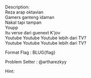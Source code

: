 Description:
<br>Reza arap oktavian<br>
Gamers ganteng idaman<br>
Nakal tapi tampan<br>
Youpp<br>
Itu verse dari guenext K'jov<br>
Youtube Youtube Youtube lebih dari TV?<br>
Youtube Youtube Youtube lebih dari TV?<br>

Format Flag : BLUG{flag}<br>

Problem Setter : @artharezkyy <br>

Hint:
